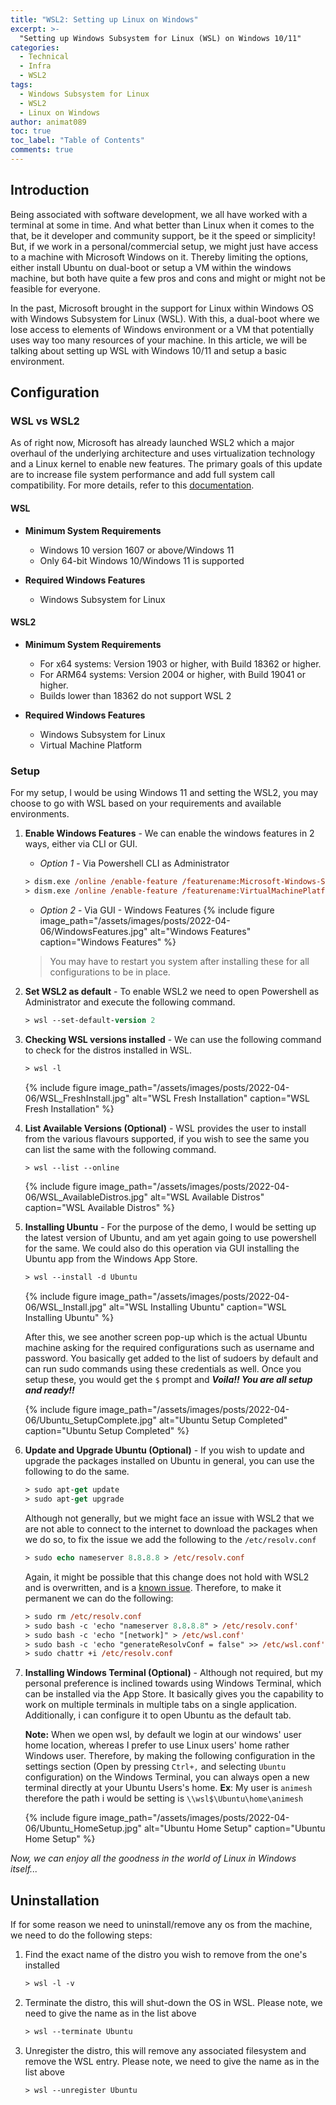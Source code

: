 ```yaml
---
title: "WSL2: Setting up Linux on Windows"
excerpt: >-
  "Setting up Windows Subsystem for Linux (WSL) on Windows 10/11"
categories:
  - Technical
  - Infra
  - WSL2
tags:
  - Windows Subsystem for Linux
  - WSL2
  - Linux on Windows
author: animat089
toc: true
toc_label: "Table of Contents"
comments: true
---
```


## Introduction

Being associated with software development, we all have worked with a terminal at some in time. And what better than Linux when it comes to the that, be it developer and community support, be it the speed or simplicity! But, if we work in a personal/commercial setup, we might just have access to a machine with Microsoft Windows on it. Thereby limiting the options, either install Ubuntu on dual-boot or setup a VM within the windows machine, but both have quite a few pros and cons and might or might not be feasible for everyone.

In the past, Microsoft brought in the support for Linux within Windows OS with Windows Subsystem for Linux (WSL). With this, a dual-boot where we lose access to elements of Windows environment or a VM that potentially uses way too many resources of your machine. In this article, we will be talking about setting up WSL with Windows 10/11 and setup a basic environment.

## Configuration

### WSL vs WSL2

As of right now, Microsoft has already launched WSL2 which a major overhaul of the underlying architecture and uses virtualization technology and a Linux kernel to enable new features. The primary goals of this update are to increase file system performance and add full system call compatibility. For more details, refer to this [documentation](https://docs.microsoft.com/en-us/windows/wsl/compare-versions).

#### WSL

- **Minimum System Requirements**
  - Windows 10 version 1607 or above/Windows 11
  - Only 64-bit Windows 10/Windows 11 is supported

- **Required Windows Features**
  - Windows Subsystem for Linux

#### WSL2

- **Minimum System Requirements**
  - For x64 systems: Version 1903 or higher, with Build 18362 or higher.
  - For ARM64 systems: Version 2004 or higher, with Build 19041 or higher.
  - Builds lower than 18362 do not support WSL 2

- **Required Windows Features**
  - Windows Subsystem for Linux
  - Virtual Machine Platform

### Setup

For my setup, I would be using Windows 11 and setting the WSL2, you may choose to go with WSL based on your requirements and available environments.

1. **Enable Windows Features** - We can enable the windows features in 2 ways, either via CLI or GUI.
   - *Option 1* - Via Powershell CLI as Administrator

   ```ps
   > dism.exe /online /enable-feature /featurename:Microsoft-Windows-Subsystem-Linux /all /norestart
   > dism.exe /online /enable-feature /featurename:VirtualMachinePlatform /all /norestart
   ```

   - *Option 2* - Via GUI - Windows Features
   {% include figure image_path="/assets/images/posts/2022-04-06/WindowsFeatures.jpg" alt="Windows Features" caption="Windows Features" %}

   > You may have to restart you system after installing these for all configurations to be in place.

2. **Set WSL2 as default** - To enable WSL2 we need to open Powershell as Administrator and execute the following command.
   
   ```ps
   > wsl --set-default-version 2
   ```

3. **Checking WSL versions installed** - We can use the following command to check for the distros installed in WSL.
   
   ```ps
   > wsl -l
   ```

   {% include figure image_path="/assets/images/posts/2022-04-06/WSL_FreshInstall.jpg" alt="WSL Fresh Installation" caption="WSL Fresh Installation" %}

4. **List Available Versions (Optional)** - WSL provides the user to install from the various flavours supported, if you wish to see the same you can list the same with the following command.

   ```ps
   > wsl --list --online
   ```
   
   {% include figure image_path="/assets/images/posts/2022-04-06/WSL_AvailableDistros.jpg" alt="WSL Available Distros" caption="WSL Available Distros" %}

5. **Installing Ubuntu** - For the purpose of the demo, I would be setting up the latest version of Ubuntu, and am yet again going to use powershell for the same. We could also do this operation via GUI installing the Ubuntu app from the Windows App Store.

   ```ps
   > wsl --install -d Ubuntu
   ```
   
   {% include figure image_path="/assets/images/posts/2022-04-06/WSL_Install.jpg" alt="WSL Installing Ubuntu" caption="WSL Installing Ubuntu" %}

   After this, we see another screen pop-up which is the actual Ubuntu machine asking for the required  configurations such as username and password. You basically get added to the list of sudoers by default and can run sudo commands using these credentials as well. Once you setup these, you would get the `$` prompt and _**Voila!! You are all setup and ready!!**_

   {% include figure image_path="/assets/images/posts/2022-04-06/Ubuntu_SetupComplete.jpg" alt="Ubuntu Setup Completed" caption="Ubuntu Setup Completed" %}

6. **Update and Upgrade Ubuntu (Optional)** - If you wish to update and upgrade the packages installed on Ubuntu in general, you can use the following to do the same.

   ```ps
   > sudo apt-get update
   > sudo apt-get upgrade
   ```

   Although not generally, but we might face an issue with WSL2 that we are not able to connect to the internet to download the packages when we do so, to fix the issue we add the following to the `/etc/resolv.conf`

   ```ps
   > sudo echo nameserver 8.8.8.8 > /etc/resolv.conf
   ```

   Again, it might be possible that this change does not hold with WSL2 and is overwritten, and is a [known issue](https://github.com/microsoft/WSL/issues/5420#issuecomment-646479747). Therefore, to make it permanent we can do the following:

   ```ps
   > sudo rm /etc/resolv.conf
   > sudo bash -c 'echo "nameserver 8.8.8.8" > /etc/resolv.conf'
   > sudo bash -c 'echo "[network]" > /etc/wsl.conf'
   > sudo bash -c 'echo "generateResolvConf = false" >> /etc/wsl.conf'
   > sudo chattr +i /etc/resolv.conf
   ```

7. **Installing Windows Terminal (Optional)** - Although not required, but my personal preference is inclined towards using Windows Terminal, which can be installed via the App Store. It basically gives you the capability to work on multiple terminals in multiple tabs on a single application. Additionally, i can configure it to open Ubuntu as the default tab.

   **Note:** When we open wsl, by default we login at our windows' user home location, whereas I prefer to use Linux users' home rather Windows user. Therefore, by making the following configuration in the settings section (Open by pressing `Ctrl+,` and selecting `Ubuntu` configuration) on the Windows Terminal, you can always open a new terminal directly at your Ubuntu Users's home. **Ex**: My user is `animesh` therefore the path i would be setting is `\\wsl$\Ubuntu\home\animesh`

   {% include figure image_path="/assets/images/posts/2022-04-06/Ubuntu_HomeSetup.jpg" alt="Ubuntu Home Setup" caption="Ubuntu Home Setup" %}

*Now, we can enjoy all the goodness in the world of Linux in Windows itself...*

## Uninstallation

If for some reason we need to uninstall/remove any os from the machine, we need to do the following steps:

1. Find the exact name of the distro you wish to remove from the one's installed
  
   ```ps
   > wsl -l -v
   ```

2. Terminate the distro, this will shut-down the OS in WSL. Please note, we need to give the name as in the list above
  
   ```ps
   > wsl --terminate Ubuntu
   ```

3. Unregister the distro, this will remove any associated filesystem and remove the WSL entry. Please note, we need to give the name as in the list above
  
   ```ps
   > wsl --unregister Ubuntu
   ```
